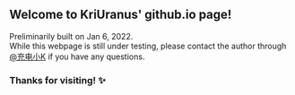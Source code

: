 ## Welcome to KriUranus' github.io page!

Preliminarily built on Jan 6, 2022. <br>
While this webpage is still under testing, please contact the author through [@充电小K](https://weibo.com/5890835949/profile) if you have any questions.

### Thanks for visiting! ✨

<!-- ______

## 昨天发生的事情：
- 导师下午突然跟我说有个高优先的任务，是从给定的、已经爬取到链接的网站中，提取敏感词，主要是反国反党的这一类
- 我看了看部分已被其他实习生提取的敏感词，全是什么防疫、核酸、强制、二十大，我笑死
- 最离谱的是有个网址在Facebook上面，为了完成这项工作我只能翻墙注册fb账号打开网页
- 完成这个任务时，我的心情分三种：我擦，这也敏感？ / 我擦，好地方，记住了 / 我擦，说得真好
 -->
